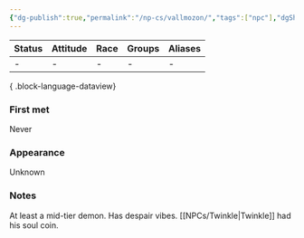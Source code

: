 ```yaml
---
{"dg-publish":true,"permalink":"/np-cs/vallmozon/","tags":["npc"],"dgShowBacklinks":true,"dgShowLocalGraph":true,"noteIcon":"npc","created":"2023-12-30T13:25:24.577+01:00","updated":"2024-01-18T10:46:07.240+01:00"}
---
```


| Status | Attitude | Race | Groups | Aliases |
| ------ | -------- | ---- | ------ | ------- |
| \-     | \-       | \-   | \-     | \-      |

{ .block-language-dataview}
### First met
Never
### Appearance
Unknown
### Notes
At least a mid-tier demon. Has despair vibes. [[NPCs/Twinkle\|Twinkle]] had his soul coin.